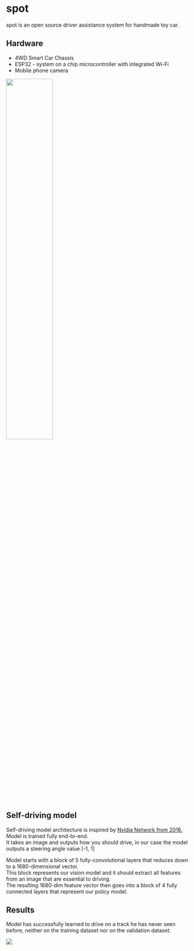 # spot
spot is an open source driver assistance system for handmade toy car.

## Hardware
- 4WD Smart Car Chassis
- ESP32 - system on a chip microcontroller with integrated Wi-Fi
- Mobile phone camera 

<img src="https://user-images.githubusercontent.com/54076398/151218678-e9c0dc6c-fb38-47d0-bfe0-3ae9b75d015a.png" width="50%" height="50%">

## Self-driving model
Self-driving model architecture is inspired by [Nvidia Network from 2016.](https://developer.nvidia.com/blog/deep-learning-self-driving-cars/) \
Model is trained fully end-to-end. \
It takes an image and outputs how you should drive, in our case the model outputs a steering angle value [-1, 1]

Model starts with a block of 5 fully-convolutional layers that reduces down to a 1680-dimensional vector. \
This block represents our vision model and it should extract all features from an image that are essential to driving. \
The resulting 1680-dim feature vector then goes into a block of 4 fully connected layers that represent our policy model.

## Results
Model has successfully learned to drive on a track he has never seen before, neither on the training dataset nor on the validation dataset.

![](https://media.giphy.com/media/6tmKCC5sMNMcBLoEnr/giphy-downsized-large.gif)
